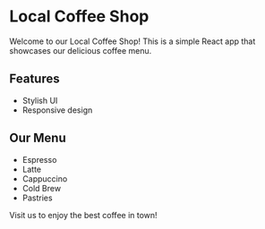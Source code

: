 # Local Coffee Shop

Welcome to our Local Coffee Shop! This is a simple React app that showcases our delicious coffee menu.

## Features
- Stylish UI
- Responsive design

## Our Menu
- Espresso  
- Latte  
- Cappuccino  
- Cold Brew  
- Pastries 

Visit us to enjoy the best coffee in town!